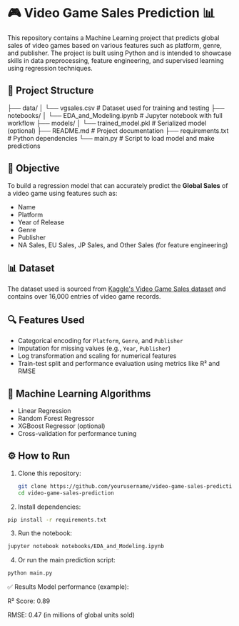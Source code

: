 # 🎮 Video Game Sales Prediction 📊

This repository contains a Machine Learning project that predicts global sales of video games based on various features such as platform, genre, and publisher. The project is built using Python and is intended to showcase skills in data preprocessing, feature engineering, and supervised learning using regression techniques.

## 📁 Project Structure
├── data/
│ └── vgsales.csv # Dataset used for training and testing
├── notebooks/
│ └── EDA_and_Modeling.ipynb # Jupyter notebook with full workflow
├── models/
│ └── trained_model.pkl # Serialized model (optional)
├── README.md # Project documentation
├── requirements.txt # Python dependencies
└── main.py # Script to load model and make predictions

## 📌 Objective

To build a regression model that can accurately predict the **Global Sales** of a video game using features such as:

- Name
- Platform
- Year of Release
- Genre
- Publisher
- NA Sales, EU Sales, JP Sales, and Other Sales (for feature engineering)

## 📊 Dataset

The dataset used is sourced from [Kaggle's Video Game Sales dataset](https://www.kaggle.com/datasets/gregorut/videogame-sales-with-ratings) and contains over 16,000 entries of video game records.

## 🔍 Features Used

- Categorical encoding for `Platform`, `Genre`, and `Publisher`
- Imputation for missing values (e.g., `Year`, `Publisher`)
- Log transformation and scaling for numerical features
- Train-test split and performance evaluation using metrics like R² and RMSE

## 🧠 Machine Learning Algorithms

- Linear Regression
- Random Forest Regressor
- XGBoost Regressor (optional)
- Cross-validation for performance tuning

## ⚙️ How to Run

1. Clone this repository:
   ```bash
   git clone https://github.com/yourusername/video-game-sales-prediction.git
   cd video-game-sales-prediction
2. Install dependencies:
  ```bash
  pip install -r requirements.txt
  ```
3. Run the notebook:
  ```bash
  jupyter notebook notebooks/EDA_and_Modeling.ipynb
  ```
4. Or run the main prediction script:
  ```bash
  python main.py
  ```
✅ Results
Model performance (example):

R² Score: 0.89

RMSE: 0.47 (in millions of global units sold)
